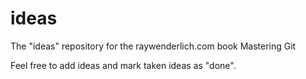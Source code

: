 # ideas
The "ideas" repository for the raywenderlich.com book Mastering Git

Feel free to add ideas and mark taken ideas as "done".